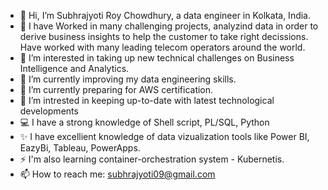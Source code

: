 - 👋 Hi, I’m Subhrajyoti Roy Chowdhury, a data engineer in Kolkata, India.
- 🌱 I have Worked in many challenging projects, analyzind data in order to derive business insights to help the customer to take right decissions. Have worked with many leading telecom operators around the world.
- 👀 I’m interested in taking up new technical challenges on Business Intelligence and Analytics.
- 🌱 I’m currently improving my data engineering skills.
- 🌱 I’m currently preparing for AWS certification.
- 💞️ I’m intrested in keeping up-to-date with latest technological developments
- 💻 I have a strong knowledge of Shell script, PL/SQL, Python
- ✨ I have excellient knowledge of data vizualization tools like Power BI, EazyBi, Tableau, PowerApps.
- ⚡ I'm also learning container-orchestration system - Kubernetis.
- 📫 How to reach me: subhrajyoti09@gmail.com

<!---
subhrajyoti-git/subhrajyoti-git is a ✨ special ✨ repository because its `README.md` (this file) appears on your GitHub profile.
You can click the Preview link to take a look at your changes.
--->
